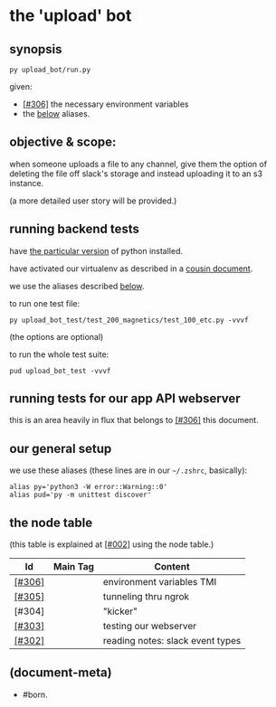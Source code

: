 # the 'upload' bot

## <a name=synopsis></a>synopsis

    py upload_bot/run.py

given:

  - [\[#306\]] the necessary environment variables
  - the [below](#aliases) aliases.




## objective & scope:

when someone uploads a file to any channel, give them the option of
deleting the file off slack's storage and instead uploading it to an
s3 instance.

(a more detailed user story will be provided.)




## <a name='running-backend-tests'></a>running backend tests

have [the particular version][018_pyver] of python installed.

have activated our virtualenv as described in a [cousin document][here2].

we use the aliases described [below](#aliases).

to run one test file:

    py upload_bot_test/test_200_magnetics/test_100_etc.py -vvvf

(the options are optional)

to run the whole test suite:

    pud upload_bot_test -vvvf




## running tests for our app API webserver

this is an area heavily in flux that belongs to [\[#306\]] this document.




## our general setup

we use these <a name='aliases'>aliases</a>
(these lines are in our `~/.zshrc`, basically):

    alias py='python3 -W error::Warning::0'
    alias pud='py -m unittest discover'




## <a name="node-table"></a>the node table

(this table is explained at [\[#002\]] using the node table.)

| Id                        | Main Tag | Content
|---------------------------|:-----:|-
|              [\[#306\]]   |       | environment variables TMI
|              [\[#305\]]   |       | tunneling thru ngrok
|                [#304]     |       | "kicker"
|              [\[#303\]]   |       | testing our webserver
|              [\[#302\]]   |       | reading notes: slack event types




[\[#306\]]: 306-environment-variable-TMI.md
[\[#305\]]: 305-tunneling-thru-ngrok.md
[\[#303\]]: 303-testing-our-webserver.md
[\[#302\]]: 302-slack-event-types.txt
[\[#002\]]: ../README.md#002
[018_pyver]: ../doc/118-installing-and-deploying-python.md#python-version
[here2]: ../grep-dump-doc.md#venv-etc




## (document-meta)

  - #born.

